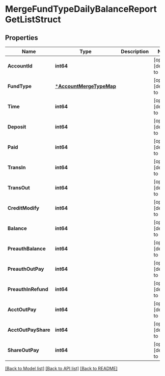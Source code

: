 # MergeFundTypeDailyBalanceReportGetListStruct

## Properties
Name | Type | Description | Notes
------------ | ------------- | ------------- | -------------
**AccountId** | **int64** |  | [optional] [default to null]
**FundType** | [***AccountMergeTypeMap**](AccountMergeTypeMap.md) |  | [optional] [default to null]
**Time** | **int64** |  | [optional] [default to null]
**Deposit** | **int64** |  | [optional] [default to null]
**Paid** | **int64** |  | [optional] [default to null]
**TransIn** | **int64** |  | [optional] [default to null]
**TransOut** | **int64** |  | [optional] [default to null]
**CreditModify** | **int64** |  | [optional] [default to null]
**Balance** | **int64** |  | [optional] [default to null]
**PreauthBalance** | **int64** |  | [optional] [default to null]
**PreauthOutPay** | **int64** |  | [optional] [default to null]
**PreauthInRefund** | **int64** |  | [optional] [default to null]
**AcctOutPay** | **int64** |  | [optional] [default to null]
**AcctOutPayShare** | **int64** |  | [optional] [default to null]
**ShareOutPay** | **int64** |  | [optional] [default to null]

[[Back to Model list]](../README.md#documentation-for-models) [[Back to API list]](../README.md#documentation-for-api-endpoints) [[Back to README]](../README.md)


